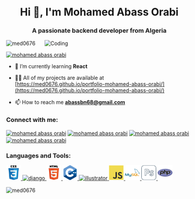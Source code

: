 <h1 align="center">Hi 👋, I'm Mohamed Abass Orabi</h1>
<h3 align="center">A passionate backend developer from Algeria</h3>
<img align="right" alt="Coding" width="400" src="https://cdn.dribbble.com/users/1162077/screenshots/3848914/programmer.gif">

<p align="left"> <img src="https://komarev.com/ghpvc/?username=med0676&label=Profile%20views&color=0e75b6&style=flat" alt="med0676" /> </p>

<p align="left"> <a href="https://twitter.com/mohamed abass orabi" target="blank"><img src="https://img.shields.io/twitter/follow/mohamed abass orabi?logo=twitter&style=for-the-badge" alt="mohamed abass orabi" /></a> </p>

- 🌱 I’m currently learning **React**

- 👨‍💻 All of my projects are available at [https://med0676.github.io/portfolio-mohamed-abass-orabi/](https://med0676.github.io/portfolio-mohamed-abass-orabi/)

- 📫 How to reach me **abassbn68@gmail.com**

<h3 align="left">Connect with me:</h3>
<p align="left">
<a href="https://twitter.com/mohamed abass orabi" target="blank"><img align="center" src="https://raw.githubusercontent.com/rahuldkjain/github-profile-readme-generator/master/src/images/icons/Social/twitter.svg" alt="mohamed abass orabi" height="30" width="40" /></a>
<a href="https://linkedin.com/in/mohamed abass orabi" target="blank"><img align="center" src="https://raw.githubusercontent.com/rahuldkjain/github-profile-readme-generator/master/src/images/icons/Social/linked-in-alt.svg" alt="mohamed abass orabi" height="30" width="40" /></a>
<a href="https://fb.com/mohamed abass orabi" target="blank"><img align="center" src="https://raw.githubusercontent.com/rahuldkjain/github-profile-readme-generator/master/src/images/icons/Social/facebook.svg" alt="mohamed abass orabi" height="30" width="40" /></a>
<a href="https://instagram.com/mohamed abass orabi" target="blank"><img align="center" src="https://raw.githubusercontent.com/rahuldkjain/github-profile-readme-generator/master/src/images/icons/Social/instagram.svg" alt="mohamed abass orabi" height="30" width="40" /></a>
</p>

<h3 align="left">Languages and Tools:</h3>
<p align="left">
<a href="https://www.w3schools.com/css/" target="_blank" rel="noreferrer"> <img src="https://raw.githubusercontent.com/devicons/devicon/master/icons/css3/css3-original-wordmark.svg" alt="css3" width="40" height="40"/> </a>
<a href="https://www.djangoproject.com/" target="_blank" rel="noreferrer"> <img src="https://cdn.worldvectorlogo.com/logos/django.svg" alt="django" width="40" height="40"/> </a>
<a href="https://www.w3.org/html/" target="_blank" rel="noreferrer"> <img src="https://raw.githubusercontent.com/devicons/devicon/master/icons/html5/html5-original-wordmark.svg" alt="html5" width="40" height="40"/> </a>
<a href="https://isocpp.org/" target="_blank" rel="noreferrer"> <img src="https://raw.githubusercontent.com/devicons/devicon/master/icons/cplusplus/cplusplus-original.svg" alt="cplusplus" width="40" height="40"/> </a>
<a href="https://www.adobe.com/in/products/illustrator.html" target="_blank" rel="noreferrer"> <img src="https://www.vectorlogo.zone/logos/adobe_illustrator/adobe_illustrator-icon.svg" alt="illustrator" width="40" height="40"/> </a>
<a href="https://developer.mozilla.org/en-US/docs/Web/JavaScript" target="_blank" rel="noreferrer"> <img src="https://raw.githubusercontent.com/devicons/devicon/master/icons/javascript/javascript-original.svg" alt="javascript" width="40" height="40"/> </a>
<a href="https://www.mysql.com/" target="_blank" rel="noreferrer"> <img src="https://raw.githubusercontent.com/devicons/devicon/master/icons/mysql/mysql-original-wordmark.svg" alt="mysql" width="40" height="40"/> </a>
<a href="https://www.photoshop.com/en" target="_blank" rel="noreferrer"> <img src="https://raw.githubusercontent.com/devicons/devicon/master/icons/photoshop/photoshop-line.svg" alt="photoshop" width="40" height="40"/> </a>
<a href="https://www.php.net" target="_blank" rel="noreferrer"> <img src="https://raw.githubusercontent.com/devicons/devicon/master/icons/php/php-original.svg" alt="php" width="40" height="40"/> </a>

</p>

<p><img align="center" src="https://github-readme-stats.vercel.app/api/top-langs?username=med0676&show_icons=true&locale=en&layout=compact" alt="med0676" /></p>
